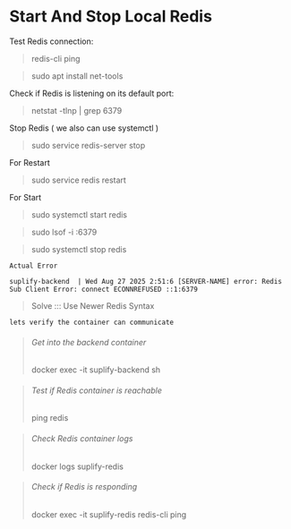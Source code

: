 Start And Stop Local Redis
=============================
Test Redis connection:
> redis-cli ping

> sudo apt install net-tools

Check if Redis is listening on its default port:
> netstat -tlnp | grep 6379

Stop Redis ( we also can use systemctl )
> sudo service redis-server stop

For Restart 
> sudo service redis restart

For Start
> sudo systemctl start redis


> sudo lsof -i :6379

> sudo systemctl stop redis

```
Actual Error

suplify-backend  | Wed Aug 27 2025 2:51:6 [SERVER-NAME] error: Redis Sub Client Error: connect ECONNREFUSED ::1:6379

```

> Solve ::: Use Newer Redis Syntax

```
lets verify the container can communicate

```

> ###### Get into the backend container
> docker exec -it suplify-backend sh

> ###### Test if Redis container is reachable
>ping redis

> ###### Check Redis container logs
> docker logs suplify-redis

> ###### Check if Redis is responding
> docker exec -it suplify-redis redis-cli ping

















